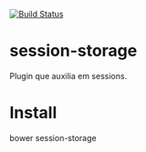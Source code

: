 
[![Build Status](https://travis-ci.org/armando-couto/session-storage.svg?branch=master)](https://travis-ci.org/armando-couto/session-storage)

# session-storage
Plugin que auxilia em sessions.

# Install
bower session-storage
